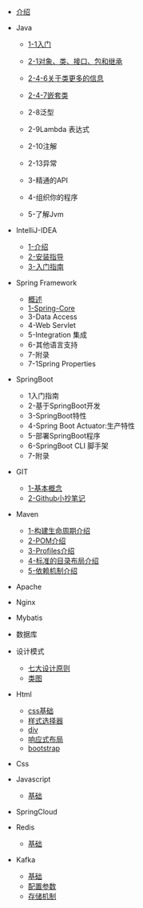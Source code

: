 * [介绍](/introduce)

* Java

  * [1-1入门](java/1/1-1入门.md)
  * [2-1对象、类、接口、包和继承](/java/2/2-1对象-类-接口-包-集成)

  * [2-4-6关于类更多的信息](/java/2/2-4-6关于类更多的信息)
  * [2-4-7嵌套类](/java/2/2-4-7嵌套类)

  * 2-8泛型
  * 2-9Lambda 表达式
  * 2-10注解
  * 2-13异常

  * 3-精通的API
  * 4-组织你的程序
  * 5-了解Jvm

* IntelliJ-IDEA

  * [1-介绍](/intellij-idea/介绍)
  * [2-安装指导](/intellij-idea/安装指导/2-1安装)
   * [3-入门指南](/intellij-idea/3-入门指南/3-1用户界面﻿)

* Spring Framework

  * [概述](/spring-framework/0-overview)
  * [1-Spring-Core](/spring-framework/core/1-IoC容器/1-1-1SpringIoC容器和Bean简介)
  * 3-Data Access
  * 4-Web Servlet
  * 5-Integration 集成
  * 6-其他语言支持
  * 7-附录
  * 7-1Spring Properties

* SpringBoot

  * 1入门指南
  * 2-基于SpringBoot开发
  * 3-SpringBoot特性
  * 4-Spring Boot Actuator:生产特性
  * 5-部署SpringBoot程序
  * 6-SpringBoot CLI 脚手架
  * 7-附录

* GIT

  * [1-基本概念](/git/1-Git-About)
  * [2-Github小抄笔记](/git/2-github-cheat-sheet)

* Maven

  * [1-构建生命周期介绍](/maven/1-Build-Lifecycle)
  * [2-POM介绍](/maven/2-POM)
  * [3-Profiles介绍](/maven/3-Profiles)
  * [4-标准的目录布局介绍](/maven/4-Standard-Directory-Layout)
  * [5-依赖机制介绍](/maven/5-Dependency)

* Apache

* Nginx

* Mybatis

* 数据库

* 设计模式

  * [七大设计原则](/designparent/seven-principles)
  * [类图](/designparent/UML/class-image)

* Html

  * [css基础](/html-css/css-base)
  * [样式选择器](/html-css/css-selector)
  * [div](/html-css/div)
  * [响应式布局](/html-css/Bootstrap)
  * [bootstrap](/html-css/Responsive-Layout)

* Css

* Javascript

  * [基础](/javascript/base)

* SpringCloud

* Redis

  * [基础](/redis/base)

* Kafka

  * [基础](/kafka/base)
  * [配置参数](/kafka/config)
  * [存储机制](/kafka/storage)
